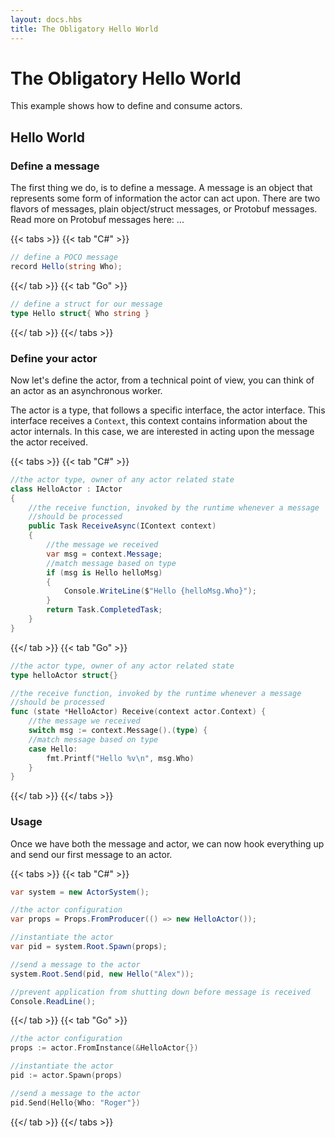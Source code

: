 ```yaml
---
layout: docs.hbs
title: The Obligatory Hello World
---
```

#  The Obligatory Hello World
This example shows how to define and consume actors.

## Hello World 

### Define a message

The first thing we do, is to define a message.
A message is an object that represents some form of information the actor can act upon.
There are two flavors of messages, plain object/struct messages, or Protobuf messages.
Read more on Protobuf messages here: ...

{{< tabs >}}
{{< tab "C#" >}}
```csharp
// define a POCO message
record Hello(string Who);
```
{{</ tab >}}
{{< tab "Go" >}}
```go
// define a struct for our message
type Hello struct{ Who string }
```
{{</ tab >}}
{{</ tabs >}}

### Define your actor

Now let's define the actor, from a technical point of view, you can think of an actor as an asynchronous worker.

The actor is a type, that follows a specific interface, the actor interface.
This interface receives a `Context`, this context contains information about the actor internals.
In this case, we are interested in acting upon the message the actor received.

{{< tabs >}}
{{< tab "C#" >}}
```csharp
//the actor type, owner of any actor related state
class HelloActor : IActor
{
    //the receive function, invoked by the runtime whenever a message
    //should be processed
    public Task ReceiveAsync(IContext context)
    {
        //the message we received
        var msg = context.Message; 
        //match message based on type
        if (msg is Hello helloMsg)
        {
            Console.WriteLine($"Hello {helloMsg.Who}");
        }
        return Task.CompletedTask;
    }
}
```
{{</ tab >}}
{{< tab "Go" >}}
```go
//the actor type, owner of any actor related state
type helloActor struct{}

//the receive function, invoked by the runtime whenever a message
//should be processed
func (state *HelloActor) Receive(context actor.Context) {
    //the message we received
    switch msg := context.Message().(type) {
    //match message based on type
    case Hello:
        fmt.Printf("Hello %v\n", msg.Who)
    }
}
```
{{</ tab >}}
{{</ tabs >}}

### Usage

Once we have both the message and actor, we can now hook everything up and send our first message to an actor.

{{< tabs >}}
{{< tab "C#" >}}
```csharp
var system = new ActorSystem();

//the actor configuration
var props = Props.FromProducer(() => new HelloActor());

//instantiate the actor
var pid = system.Root.Spawn(props);

//send a message to the actor
system.Root.Send(pid, new Hello("Alex"));

//prevent application from shutting down before message is received
Console.ReadLine();
```
{{</ tab >}}
{{< tab "Go" >}}
```go
//the actor configuration
props := actor.FromInstance(&HelloActor{})

//instantiate the actor
pid := actor.Spawn(props)

//send a message to the actor
pid.Send(Hello{Who: "Roger"})
```
{{</ tab >}}
{{</ tabs >}}
